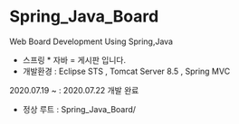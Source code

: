 # Spring_Java_Board
Web Board Development Using Spring,Java 

- 스프링 * 자바 = 게시판 입니다.
- 개발환경 : Eclipse STS , Tomcat Server 8.5 , Spring MVC 


2020.07.19 ~ : 2020.07.22 개발 완료 
- 정상 루트 : Spring_Java_Board/ 
